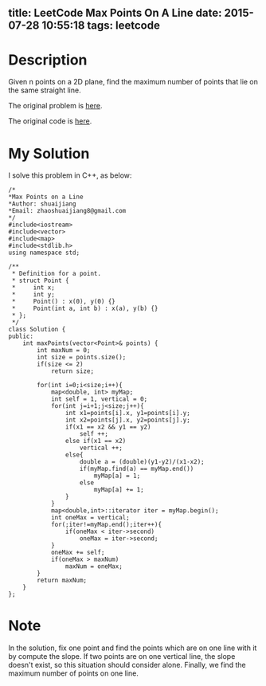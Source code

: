 title: LeetCode Max Points On A Line
date: 2015-07-28 10:55:18
tags: leetcode
---

# Description
Given n points on a 2D plane, find the maximum number of points that lie on the same straight line.

The original problem is [here](https://leetcode.com/problems/max-points-on-a-line/ "Problem").

The original code is [here](https://github.com/shuaijiang/LeetCode/blob/master/MaxPointsOnALine.cpp "Code").
<!--more-->

# My Solution
I solve this problem in C++, as below:
	
	/*
	*Max Points on a Line
	*Author: shuaijiang
	*Email: zhaoshuaijiang8@gmail.com
	*/
	#include<iostream>
	#include<vector>
	#include<map>
	#include<stdlib.h>
	using namespace std;
	
	/**
	 * Definition for a point.
	 * struct Point {
	 *     int x;
	 *     int y;
	 *     Point() : x(0), y(0) {}
	 *     Point(int a, int b) : x(a), y(b) {}
	 * };
	 */
	class Solution {
	public:
	    int maxPoints(vector<Point>& points) {
	        int maxNum = 0;        
	        int size = points.size();
	        if(size <= 2)
	        	return size;
	        
	        for(int i=0;i<size;i++){
	        	map<double, int> myMap;
	        	int self = 1, vertical = 0;
	        	for(int j=i+1;j<size;j++){
	        		int x1=points[i].x, y1=points[i].y;
	        		int x2=points[j].x, y2=points[j].y;
	        		if(x1 == x2 && y1 == y2)
	        			self ++;
	        		else if(x1 == x2)
	        			vertical ++;
	        		else{
	        			double a = (double)(y1-y2)/(x1-x2);
	        			if(myMap.find(a) == myMap.end())
	        				myMap[a] = 1;
	        			else
	        				myMap[a] += 1;
	        		}
	        	}
	        	map<double,int>::iterator iter = myMap.begin(); 
	        	int oneMax = vertical;
				for(;iter!=myMap.end();iter++){
	        		if(oneMax < iter->second)
	        			oneMax = iter->second;
	        	}
	        	oneMax += self;
	        	if(oneMax > maxNum)
	        		maxNum = oneMax;
	        }
	        return maxNum;
	    }
	};


# Note
In the solution, fix one point and find the points which are on one line with it by compute the slope. If two points are on one vertical line, the slope doesn't exist, so this situation should consider alone. Finally, we find the maximum number of points on one line. 
